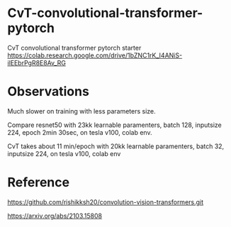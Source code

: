 # CvT-convolutional-transformer-pytorch
CvT convolutional transformer pytorch starter https://colab.research.google.com/drive/1bZNC1rK_I4ANiS-ilEEbrPgR8E8Av_RG

# Observations
Much slower on training with less parameters size.

Compare resnet50 with 23kk learnable paramenters, batch 128, inputsize 224, epoch 2min 30sec, on tesla v100, colab env.

CvT takes about 11 min/epoch with 20kk learnable paramenters, batch 32, inputsize 224, on tesla v100, colab env

# Reference


https://github.com/rishikksh20/convolution-vision-transformers.git

https://arxiv.org/abs/2103.15808
